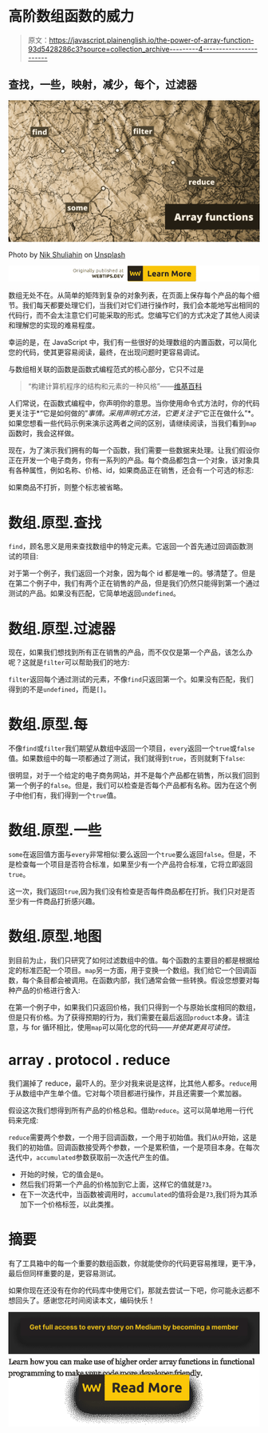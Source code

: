 # 高阶数组函数的威力

> 原文：<https://javascript.plainenglish.io/the-power-of-array-function-93d5428286c3?source=collection_archive---------4----------------------->

## 查找，一些，映射，减少，每个，过滤器

![](img/f005722ff6cf74e48b49ca124d5ec972.png)

Photo by [Nik Shuliahin](https://unsplash.com/@tjump?utm_source=medium&utm_medium=referral) on [Unsplash](https://unsplash.com?utm_source=medium&utm_medium=referral)

[![](img/c19cb3069af1beba3c93258d9fcfe139.png)](https://www.webtips.dev/the-power-of-higher-order-array-functions)

数组无处不在。从简单的矩阵到复杂的对象列表，在页面上保存每个产品的每个细节。我们每天都要处理它们，当我们对它们进行操作时，我们会本能地写出相同的代码行，而不会太注意它们可能采取的形式。您编写它们的方式决定了其他人阅读和理解您的实现的难易程度。

幸运的是，在 JavaScript 中，我们有一些很好的处理数组的内置函数，可以简化您的代码，使其更容易阅读，最终，在出现问题时更容易调试。

与数组相关联的函数是函数式编程范式的核心部分，它只不过是

> “构建计算机程序的结构和元素的一种风格”——[维基百科](https://en.wikipedia.org/wiki/Functional_programming)

人们常说，在函数式编程中，你声明你的意思。当你使用命令式方法时，你的代码更关注于*“它是如何做的”*事情。采用声明式方法，它更关注于*“它正在做什么”*。如果您想看一些代码示例来演示这两者之间的区别，请继续阅读，当我们看到`map`函数时，我会这样做。

现在，为了演示我们拥有的每一个函数，我们需要一些数据来处理。让我们假设你正在开发一个电子商务，你有一系列的产品。每个商品都包含一个对象，该对象具有各种属性，例如名称、价格、id，如果商品正在销售，还会有一个可选的标志:

如果商品不打折，则整个标志被省略。

# 数组.原型.查找

`find`，顾名思义是用来查找数组中的特定元素。它返回一个首先通过回调函数测试的项目:

对于第一个例子，我们返回一个对象，因为每个 id 都是唯一的。够清楚了。但是在第二个例子中，我们有两个正在销售的产品，但是我们仍然只能得到第一个通过测试的产品。如果没有匹配，它简单地返回`undefined`。

# 数组.原型.过滤器

现在，如果我们想找到所有正在销售的产品，而不仅仅是第一个产品，该怎么办呢？这就是`filter`可以帮助我们的地方:

`filter`返回每个通过测试的元素，不像`find`只返回第一个。如果没有匹配，我们得到的不是`undefined`，而是`[]`。

# 数组.原型.每

不像`find`或`filter`我们期望从数组中返回一个项目，`every`返回一个`true`或`false`值。如果数组中的每一项都通过了测试，我们就得到`true`，否则就剩下`false`:

很明显，对于一个给定的电子商务网站，并不是每个产品都在销售，所以我们回到第一个例子的`false`。但是，我们可以检查是否每个产品都有名称。因为在这个例子中他们有，我们得到一个`true`值。

# 数组.原型.一些

`some`在返回值方面与`every`非常相似:要么返回一个`true`要么返回`false`。但是，不是检查每一个项目是否符合标准，如果至少有一个产品符合标准，它将立即返回`true`。

这一次，我们返回`true`,因为我们没有检查是否每件商品都在打折。我们只对是否至少有一件商品打折感兴趣。

# 数组.原型.地图

到目前为止，我们只研究了如何过滤数组中的值。每个函数的主要目的都是根据给定的标准匹配一个项目。`map`另一方面，用于变换一个数组。我们给它一个回调函数，每个条目都会被调用。在函数内部，我们通常会做一些转换。假设您想要对每种产品的价格进行舍入:

在第一个例子中，如果我们只返回价格，我们只得到一个与原始长度相同的数组，但是只有价格。为了获得预期的行为，我们需要在最后返回`product`本身。请注意，与 for 循环相比，使用`map`可以简化您的代码—*—并使其更具可读性。*

# array . protocol . reduce

我们漏掉了 reduce，最吓人的。至少对我来说是这样，比其他人都多。`reduce`用于从数组中产生单个值。它对每个项目都进行操作，并且还需要一个累加器。

假设这次我们想得到所有产品的价格总和。借助`reduce`。这可以简单地用一行代码来完成:

`reduce`需要两个参数，一个用于回调函数，一个用于初始值。我们从`0`开始，这是我们的初始值。回调函数接受两个参数，一个是累积值，一个是项目本身。在每次迭代中，`accumulated`参数获取前一次迭代产生的值。

*   开始的时候，它的值会是`0`。
*   然后我们将第一个产品的价格加到它上面，这样它的值就是`73`。
*   在下一次迭代中，当函数被调用时，`accumulated`的值将会是`73`,我们将为其添加下一个价格标签，以此类推。

# 摘要

有了工具箱中的每一个重要的数组函数，你就能使你的代码更容易推理，更干净，最后但同样重要的是，更容易测试。

如果你现在还没有在你的代码库中使用它们，那就去尝试一下吧，你可能永远都不想回头了。感谢您花时间阅读本文，编码快乐！

[![](img/e66c4cd6d9849ac0bd245f3fc39b65c6.png)](https://medium.com/@ferencalmasi/membership)[![](img/1ddbbe20fa1890d8bd41d28ff10820b5.png)](https://www.webtips.dev/why-you-should-know-about-functional-programming)